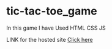 # tic-tac-toe_game
<p>In this game I have Used HTML CSS JS</p>

<p>
  LINK for the hosted site 
  <a href = "https://tictactoe-byhimanshu.netlify.app/" target="_blank">Click here </a>
  
</p>
